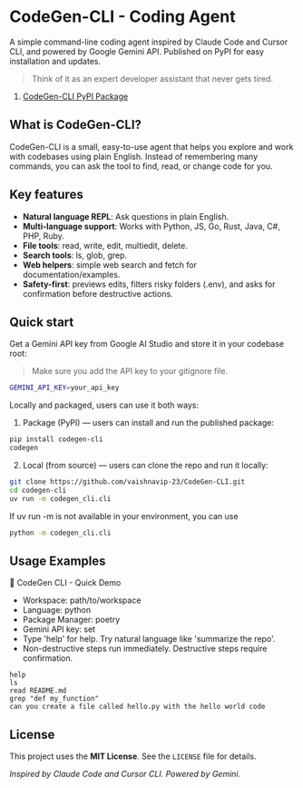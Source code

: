 # CodeGen-CLI - Coding Agent
A simple command-line coding agent inspired by Claude Code and Cursor CLI, and powered by Google Gemini API. Published on PyPI for easy installation and updates.
> Think of it as an expert developer assistant that never gets tired.

1. [CodeGen-CLI PyPI Package](https://pypi.org/project/codegen-cli/)


## What is CodeGen-CLI?
CodeGen-CLI is a small, easy-to-use agent that helps you explore and work with codebases using plain English. Instead of remembering many commands, you can ask the tool to find, read, or change code for you.

## Key features
- **Natural language REPL**: Ask questions in plain English.
- **Multi-language support**: Works with Python, JS, Go, Rust, Java, C#, PHP, Ruby.
- **File tools**: read, write, edit, multiedit, delete.
- **Search tools**: ls, glob, grep.
- **Web helpers**: simple web search and fetch for documentation/examples.
- **Safety-first**: previews edits, filters risky folders (.env), and asks for confirmation before destructive actions.

## Quick start
Get a Gemini API key from Google AI Studio and store it in your codebase root:
> Make sure you add the API key to your gitignore file.
```bash
GEMINI_API_KEY=your_api_key
```
Locally and packaged, users can use it both ways:
1. Package (PyPI) — users can install and run the published package:
```bash
pip install codegen-cli
codegen
```
2. Local (from source) — users can clone the repo and run it locally:
```bash
git clone https://github.com/vaishnavip-23/CodeGen-CLI.git
cd codegen-cli
uv run -m codegen_cli.cli 
```
If uv run -m is not available in your environment, you can use 
```bash 
python -m codegen_cli.cli 
```

## Usage Examples

🚀 CodeGen CLI - Quick Demo

- Workspace: path/to/workspace
- Language: python
- Package Manager: poetry
- Gemini API key: set
- Type 'help' for help. Try natural language like 'summarize the repo'.
- Non-destructive steps run immediately. Destructive steps require confirmation.

```text
help
ls
read README.md
grep "def my_function"
can you create a file called hello.py with the hello world code
```

## License
This project uses the **MIT License**. See the `LICENSE` file for details.

*Inspired by Claude Code and Cursor CLI. Powered by Gemini.*


